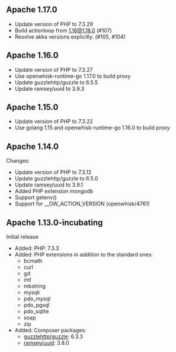 <!--
#
# Licensed to the Apache Software Foundation (ASF) under one or more
# contributor license agreements.  See the NOTICE file distributed with
# this work for additional information regarding copyright ownership.
# The ASF licenses this file to You under the Apache License, Version 2.0
# (the "License"); you may not use this file except in compliance with
# the License.  You may obtain a copy of the License at
#
#     http://www.apache.org/licenses/LICENSE-2.0
#
# Unless required by applicable law or agreed to in writing, software
# distributed under the License is distributed on an "AS IS" BASIS,
# WITHOUT WARRANTIES OR CONDITIONS OF ANY KIND, either express or implied.
# See the License for the specific language governing permissions and
# limitations under the License.
#
-->

## Apache 1.17.0
  - Update version of PHP to 7.3.29
  - Build actionloop from 1.16@1.18.0 (#107)
  - Resolve akka versions explicitly. (#105, #104)

## Apache 1.16.0
  - Update version of PHP to 7.3.27
  - Use openwhisk-runtime-go 1.17.0 to build proxy
  - Update guzzlehttp/guzzle to 6.5.5
  - Update ramsey/uuid to 3.9.3

## Apache 1.15.0
  - Update version of PHP to 7.3.22
  - Use golang 1.15 and openwhisk-runtime-go 1.16.0 to build proxy

## Apache 1.14.0
Changes:
  - Update version of PHP to 7.3.12
  - Update guzzlehttp/guzzle to 6.5.0
  - Update ramsey/uuid to 3.9.1
  - Added PHP extension mongodb
  - Support getenv()
  - Support for __OW_ACTION_VERSION (openwhisk/4761)

## Apache 1.13.0-incubating
Initial release

- Added: PHP: 7.3.3
- Added: PHP extensions in addition to the standard ones:
    - bcmath
    - curl
    - gd
    - intl
    - mbstring
    - mysqli
    - pdo_mysql
    - pdo_pgsql
    - pdo_sqlite
    - soap
    - zip
- Added: Composer packages:
    - [guzzlehttp/guzzle](https://packagist.org/packages/guzzlehttp/guzzle): 6.3.3
    - [ramsey/uuid](https://packagist.org/packages/ramsey/uuid): 3.8.0
